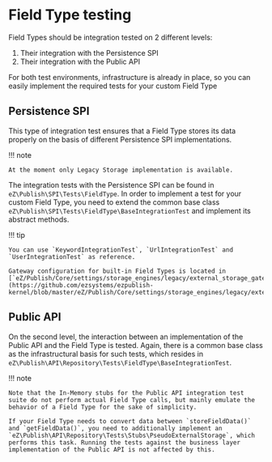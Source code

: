 # Field Type testing

Field Types should be integration tested on 2 different levels:

1.  Their integration with the Persistence SPI
2.  Their integration with the Public API

For both test environments, infrastructure is already in place, so you can easily implement the required tests for your custom Field Type

## Persistence SPI

This type of integration test ensures that a Field Type stores its data properly on the basis of different Persistence SPI implementations.

!!! note

    At the moment only Legacy Storage implementation is available.

The integration tests with the Persistence SPI can be found in `eZ\Publish\SPI\Tests\FieldType`. In order to implement a test for your custom Field Type, you need to extend the common base class `eZ\Publish\SPI\Tests\FieldType\BaseIntegrationTest` and implement its abstract methods.

!!! tip

    You can use `KeywordIntegrationTest`, `UrlIntegrationTest` and `UserIntegrationTest` as reference.

    Gateway configuration for built-in Field Types is located in [`eZ/Publish/Core/settings/storage_engines/legacy/external_storage_gateways.yml`](https://github.com/ezsystems/ezpublish-kernel/blob/master/eZ/Publish/Core/settings/storage_engines/legacy/external_storage_gateways.yml).

## Public API

On the second level, the interaction between an implementation of the Public API and the Field Type is tested.
Again, there is a common base class as the infrastructural basis for such tests,
which resides in `eZ\Publish\API\Repository\Tests\FieldType\BaseIntegrationTest`.

!!! note

    Note that the In-Memory stubs for the Public API integration test suite do not perform actual Field Type calls, but mainly emulate the behavior of a Field Type for the sake of simplicity.

    If your Field Type needs to convert data between `storeFieldData()` and `getFieldData()`, you need to additionally implement an `eZ\Publish\API\Repository\Tests\Stubs\PseudoExternalStorage`, which performs this task. Running the tests against the business layer implementation of the Public API is not affected by this.
